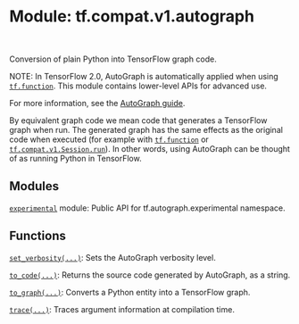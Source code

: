 <div itemscope itemtype="http://developers.google.com/ReferenceObject">
<meta itemprop="name" content="tf.compat.v1.autograph" />
<meta itemprop="path" content="Stable" />
</div>

# Module: tf.compat.v1.autograph


<table class="tfo-notebook-buttons tfo-api" align="left">
</table>



Conversion of plain Python into TensorFlow graph code.


NOTE: In TensorFlow 2.0, AutoGraph is automatically applied when using
<a href="../../../tf/function.md"><code>tf.function</code></a>. This module contains lower-level APIs for advanced use.

For more information, see the
[AutoGraph guide](https://www.tensorflow.org/guide/autograph).

By equivalent graph code we mean code that generates a TensorFlow graph when
run. The generated graph has the same effects as the original code when executed
(for example with <a href="../../../tf/function.md"><code>tf.function</code></a> or <a href="../../../tf/compat/v1/Session.md#run"><code>tf.compat.v1.Session.run</code></a>). In other words,
using AutoGraph can be thought of as running Python in TensorFlow.

## Modules

[`experimental`](../../../tf/compat/v1/autograph/experimental.md) module: Public API for tf.autograph.experimental namespace.

## Functions

[`set_verbosity(...)`](../../../tf/autograph/set_verbosity.md): Sets the AutoGraph verbosity level.

[`to_code(...)`](../../../tf/compat/v1/autograph/to_code.md): Returns the source code generated by AutoGraph, as a string.

[`to_graph(...)`](../../../tf/compat/v1/autograph/to_graph.md): Converts a Python entity into a TensorFlow graph.

[`trace(...)`](../../../tf/autograph/trace.md): Traces argument information at compilation time.




